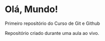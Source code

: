 # Olá, Mundo!
 Primeiro repositório do Curso de Git e Github

 Repositório criado durante uma aula ao vivo.
